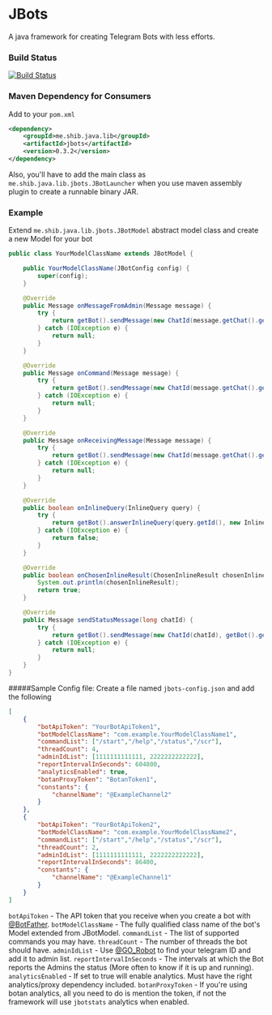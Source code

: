 # JBots
A java framework for creating Telegram Bots with less efforts.

### Build Status
[![Build Status](https://travis-ci.org/shibme/jbots.svg)](https://travis-ci.org/shibme/jbots)

### Maven Dependency for Consumers
Add to your `pom.xml`
```xml
<dependency>
	<groupId>me.shib.java.lib</groupId>
	<artifactId>jbots</artifactId>
	<version>0.3.2</version>
</dependency>
```
Also, you'll have to add the main class as `me.shib.java.lib.jbots.JBotLauncher` when you use maven assembly plugin to create a runnable binary JAR.

### Example
Extend `me.shib.java.lib.jbots.JBotModel` abstract model class and create a new Model for your bot
```java
public class YourModelClassName extends JBotModel {

    public YourModelClassName(JBotConfig config) {
        super(config);
    }

    @Override
    public Message onMessageFromAdmin(Message message) {
        try {
            return getBot().sendMessage(new ChatId(message.getChat().getId()), "Got a message from admin!");
        } catch (IOException e) {
            return null;
        }
    }

    @Override
    public Message onCommand(Message message) {
        try {
            return getBot().sendMessage(new ChatId(message.getChat().getId()), "Got the command - " + message.getText());
        } catch (IOException e) {
            return null;
        }
    }

    @Override
    public Message onReceivingMessage(Message message) {
        try {
            return getBot().sendMessage(new ChatId(message.getChat().getId()), "Got a message from user!");
        } catch (IOException e) {
            return null;
        }
    }

    @Override
    public boolean onInlineQuery(InlineQuery query) {
        try {
            return getBot().answerInlineQuery(query.getId(), new InlineQueryResult[]{new InlineQueryResultArticle("1", "Test Title", "Test Text")});
        } catch (IOException e) {
            return false;
        }
    }

    @Override
    public boolean onChosenInlineResult(ChosenInlineResult chosenInlineResult) {
        System.out.println(chosenInlineResult);
        return true;
    }

    @Override
    public Message sendStatusMessage(long chatId) {
        try {
            return getBot().sendMessage(new ChatId(chatId), getBot().getIdentity().getUsername() + " is running fine!");
        } catch (IOException e) {
            return null;
        }
    }
}
```

#####Sample Config file:
Create a file named `jbots-config.json` and add the following
```json
[
	{
		"botApiToken": "YourBotApiToken1",
		"botModelClassName": "com.example.YourModelClassName1",
		"commandList": ["/start","/help","/status","/scr"],
		"threadCount": 4,
		"adminIdList": [1111111111111, 2222222222222],
		"reportIntervalInSeconds": 604800,
		"analyticsEnabled": true,
		"botanProxyToken": "BotanToken1",
		"constants": {
			"channelName": "@ExampleChannel2"
		}
	},
	{
		"botApiToken": "YourBotApiToken2",
		"botModelClassName": "com.example.YourModelClassName2",
		"commandList": ["/start","/help","/status","/scr"],
		"threadCount": 2,
		"adminIdList": [1111111111111, 2222222222222],
		"reportIntervalInSeconds": 86400,
		"constants": {
			"channelName": "@ExampleChannel1"
		}
	}
]
```
`botApiToken` - The API token that you receive when you create a bot with [@BotFather](https://telegram.me/BotFather).
`botModelClassName` - The fully qualified class name of the bot's Model extended from JBotModel.
`commandList` - The list of supported commands you may have.
`threadCount` - The number of threads the bot should have.
`adminIdList` - Use [@GO_Robot](https://telegram.me/GO_Robot) to find your telegram ID and add it to admin list.
`reportIntervalInSeconds` - The intervals at which the Bot reports the Admins the status (More often to know if it is up and running). 
`analyticsEnabled` - If set to true will enable analytics. Must have the right analytics/proxy dependency included.
`botanProxyToken` - If you're using botan analytics, all you need to do is mention the token, if not the framework will use `jbotstats` analytics when enabled.
